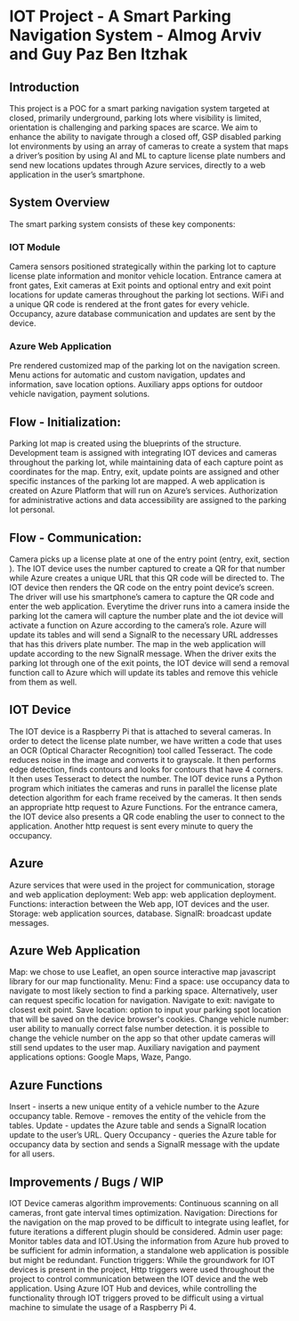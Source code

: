 # IOT Project - A Smart Parking Navigation System - Almog Arviv and Guy Paz Ben Itzhak

## Introduction
This project is a POC for a smart parking navigation system targeted at closed, primarily underground, parking lots where visibility is limited, orientation is challenging and parking spaces are scarce.
We aim to enhance the ability to navigate through a closed off, GSP disabled parking lot environments by using an array of cameras to create a system that maps a driver’s position by using AI and ML to capture license plate numbers and send new locations updates through Azure services, directly to a web application in the user’s smartphone.

## System Overview
The smart parking system consists of these key components:

### IOT Module
Camera sensors positioned strategically within the parking lot to capture license plate information and monitor vehicle location.
Entrance camera at front gates, Exit cameras at Exit points and optional entry and exit point locations for update cameras throughout the parking lot sections.
WiFi and a unique QR code is rendered at the front gates for every vehicle.
Occupancy, azure database communication and updates are sent by the device.

### Azure Web Application
Pre rendered customized map of the parking lot on the navigation screen.
Menu actions for automatic and custom navigation, updates and information, save location options.
Auxiliary apps options for outdoor vehicle navigation, payment solutions.

## Flow - Initialization:
Parking lot map is created using the blueprints of the structure.
Development team is assigned with integrating IOT devices and cameras throughout the parking lot, while maintaining data of each capture point as coordinates for the map.
Entry, exit, update points are assigned and other specific instances of the parking lot are mapped.
A web application is created on Azure Platform that will run on Azure’s services.
Authorization for administrative actions and data accessibility are assigned to the parking lot personal.

## Flow - Communication:
Camera picks up a license plate at one of the entry point (entry, exit, section ).
The IOT device uses the number captured to create a QR for that number while Azure creates a unique URL that this QR code will be directed to.
The IOT device then renders the QR code on the entry point device’s screen.
The driver will use his smartphone’s camera to capture the QR code and enter the web application.
Everytime the driver runs into a camera inside the parking lot the camera will capture the number plate and the iot device will activate a function on Azure according to the camera’s role.
Azure will update its tables and will send a SignalR to the necessary URL addresses that has this drivers plate number.
The map in the web application will update according to the new SignalR message.
When the driver exits the parking lot through one of the exit points, the IOT device will send a removal function call to Azure which will update its tables and remove this vehicle from them as well. 

## IOT Device
The IOT device is a Raspberry Pi that is attached to several cameras.
In order to detect the license plate number, we have written a code that uses an OCR (Optical Character Recognition) tool  called Tesseract. The code reduces noise in the image and converts it to grayscale. It then performs edge detection, finds contours and looks for contours that have 4 corners. It then uses Tesseract to detect the number.
The IOT device runs a Python program which initiates the cameras and runs  in parallel the license plate detection algorithm for each frame received by the cameras. It then sends an appropriate http request to Azure Functions. For the entrance camera, the IOT device also presents a QR code enabling the user to connect to the application. Another http request is sent every minute to query the occupancy. 

## Azure
Azure services that were used in the project for communication, storage and web application deployment:
Web app: web application deployment.
Functions: interaction between the Web app, IOT devices and the user.
Storage: web application sources, database.
SignalR: broadcast update messages.

## Azure Web Application
Map: 
we chose to use Leaflet, an open source interactive map javascript library for our map functionality.
Menu:
Find a space: use occupancy data to navigate to most likely section to find a parking space. Alternatively, user can request specific location for navigation.
Navigate to exit: navigate to closest exit point.
Save location: option to input your parking spot location that will be saved on the device browser's cookies.
Change vehicle number: user ability to manually correct false number detection. it is possible to change the vehicle number on the app so that other update cameras will still send updates to the user map.
Auxiliary navigation and payment applications options: Google Maps, Waze, Pango.

## Azure Functions
Insert - inserts a new unique entity of a vehicle number to the Azure occupancy table.
Remove - removes the entity of the vehicle from the tables.
Update - updates the Azure table and sends a SignalR location update to the user’s URL.
Query Occupancy - queries the Azure table for occupancy data by section and sends a SignalR message with the update for all users.

## Improvements / Bugs / WIP
IOT Device cameras algorithm improvements:
Continuous scanning on all cameras, front gate interval times optimization.
Navigation:
Directions for the navigation on the map proved to be difficult to integrate using leaflet, for future iterations a different plugin should be considered.
Admin user page:
Monitor tables data and IOT.Using the information from Azure hub proved to be sufficient for admin information, a standalone web application is possible but might be redundant.
Function triggers:
While the groundwork for IOT devices is present in the project, Http triggers were used throughout the project to control communication between the IOT device and the web application. 
Using Azure IOT Hub and devices, while controlling the functionality through IOT triggers proved to be difficult using a virtual machine to simulate the usage of a Raspberry Pi 4. 
